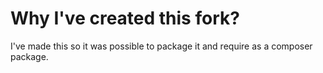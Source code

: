 # Why I've created this fork?

I've made this so it was possible to package it and require as a composer package.
